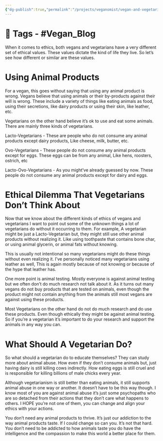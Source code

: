 ```yaml
---
{"dg-publish":true,"permalink":"/projects/veganomist/vegan-and-vegetarian-ethics/","dgPassFrontmatter":true,"noteIcon":"3","created":"2023-11-14T21:08:36.873+05:30","updated":"2024-02-26T02:52:11.523+05:30"}
---
```


# 🧶 Tags - #Vegan_Blog

When it comes to ethics, both vegans and vegetarians have a very different set of ethical values. These values dictate the kind of life they live. So let’s see how different or similar are these values.

# Using Animal Products

For a vegan, this goes without saying that using any animal product is wrong. Vegans believe that using animals or their by-products against their will is wrong. These include a variety of things like eating animals as food, using their secretions, like dairy products or using their skin, like leather, etc.

  

Vegetarians on the other hand believe it’s ok to use and eat some animals. There are mainly three kinds of vegetarians.

Lacto-Vegetarians - These are people who do not consume any animal products except dairy products, Like cheese, milk, butter, etc.

Ovo-Vegetarians - These people do not consume any animal products except for eggs. These eggs can be from any animal, Like hens, roosters, ostrich, etc

Lacto-Ovo-Vegetarians - As you might’ve already guessed by now. These people do not consume any animal products except for dairy and eggs.

  

# Ethical Dilemma That Vegetarians Don’t Think About

  

Now that we know about the different kinds of ethics of vegans and vegetarians I want to point out some of the unknown things a lot of vegetarians do without it occurring to them. For example, A vegetarian might be just a Lacto-Vegetarian but, they might still use other animal products without realizing it. Like using toothpaste that contains bone char, or using animal glycerin, or animal fats without knowing.

  

This is usually not intentional so many vegetarians might do these things without even realizing it. I’ve personally noticed many vegetarians using leather as well, This is again mostly because of not knowing or because of the hype that leather has.

  

One more point is animal testing. Mostly everyone is against animal testing but we often don’t do much research not talk about it. As it turns out many vegans do not buy products that are tested on animals, even though the product might not contain anything from the animals still most vegans are against using these products.

  

Most Vegetarians on the other hand do not do much research and do use these products. Even though ethically they might be against animal testing. So if you’re a vegetarian it’s important to do your research and support the animals in any way you can.

  

# What Should A Vegetarian Do?

So what should a vegetarian do to educate themselves? They can study more about animal abuse. How even if they don’t consume animals but, just having dairy is still killing cows indirectly. How eating eggs is still cruel and is responsible for killing billions of male chicks every year.

  

Although vegetarianism is still better than eating animals, it still supports animal abuse in one way or another. It doesn’t have to be this way though. I know most of you are against animal abuse it’s just some psychopaths who are so detached from their actions that they don’t care what happens to others. I HOPE you’re not one of them, you can change and align your ethics with your actions.

  

You don’t need any animal products to thrive. It’s just our addiction to the way animal products taste. If I could change so can you. It’s not that hard. You don’t need to be addicted to how animals taste you do have the intelligence and the compassion to make this world a better place for them.